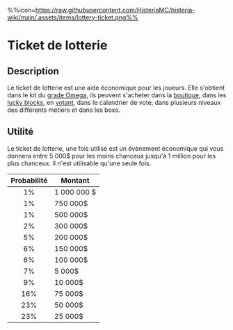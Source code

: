 %%icon=https://raw.githubusercontent.com/HisteriaMC/histeria-wiki/main/.assets/items/lottery-ticket.png%%

# Ticket de lotterie

## Description
Le ticket de lotterie est une aide économique pour les joueurs. Elle s'obtient dans le kit du [grade Omega](https://histeria.fr/shop), ils peuvent s'acheter dans la [boutique](https://histeria.fr/shop), dans les [lucky blocks](https://histeria.fr/wiki/blocks/lucky-block), en [votant](https://histeria.fr/vote), dans le calendrier de vote, dans plusieurs niveaux des différents métiers et dans les boxs.

## Utilité 
Le ticket de lotterie, une fois utilisé est un évènement économique qui vous donnera entre 5 000$ pour les moins chanceux jusqu'à 1 million pour les plus chanceux. Il n'est utilisable qu'une seule fois.

| Probabilité     | Montant     | 
|:---------------:|-------------|
| 1%              | 1 000 000 $ |
| 1%              | 750 000$    |
| 1%              | 500 000$    |
| 2%              | 300 000$    |
| 5%              | 200 000$    |
| 6%              | 150 000$    |
| 6%              | 100 000$    |
| 7%              | 5 000$      |
| 9%              | 10 000$     |
| 16%             | 75 000$     |
| 23%             | 50 000$     |
| 23%             | 25 000$     |

